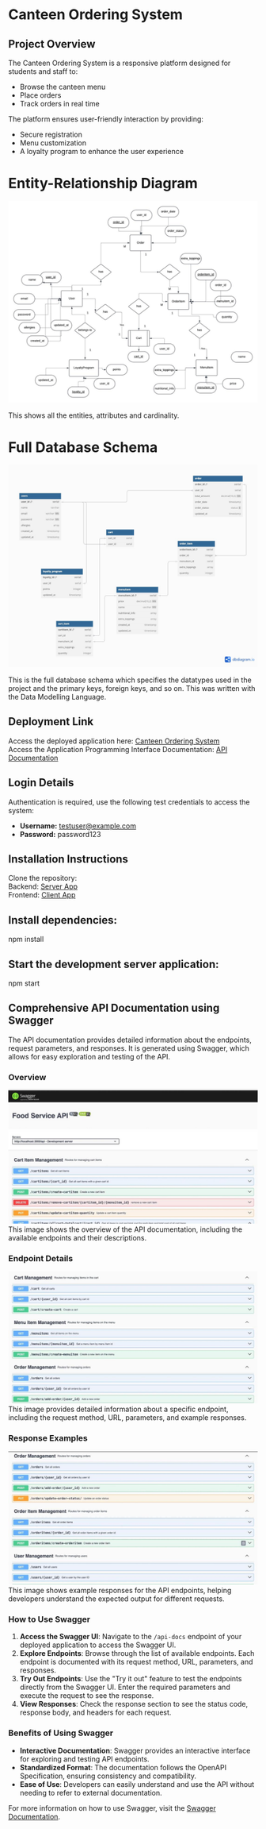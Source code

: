 # Canteen Ordering System




## Project Overview

The Canteen Ordering System is a responsive platform designed for students and staff to:
- Browse the canteen menu
- Place orders
- Track orders in real time

The platform ensures user-friendly interaction by providing:
- Secure registration
- Menu customization
- A loyalty program to enhance the user experience

# Entity-Relationship Diagram
<img src="./ERD.jpeg">

This shows all the entities, attributes and cardinality.

# Full Database Schema
<img src="./db.jpeg">

This is the full database schema which specifies the datatypes used in the project and the primary keys, foreign keys, and so on. This was written with the Data Modelling Language.

## Deployment Link

Access the deployed application here: [Canteen Ordering System](https://food-service-fronted.vercel.app/)
<br/>
Access the Application Programming Interface Documentation: [API Documentation](https://food-service-d1ed0096c526.herokuapp.com/api-docs/)

## Login Details

 Authentication is required, use the following test credentials to access the system:

- **Username:** testuser@example.com
- **Password:** password123

## Installation Instructions
Clone the repository: <br/>
Backend: [Server App](https://github.com/HENDRIXTHEALLFATHER/foodservice_backend.git) <br/>
Frontend: [Client App](https://github.com/HENDRIXTHEALLFATHER/food_service_frontend.git)

## Install dependencies:
npm install

## Start the development server application:
npm start

## Comprehensive API Documentation using Swagger

The API documentation provides detailed information about the endpoints, request parameters, and responses. It is generated using Swagger, which allows for easy exploration and testing of the API.

### Overview
<img src="./Swagger.jpeg" alt="Swagger Overview">
This image shows the overview of the API documentation, including the available endpoints and their descriptions.

### Endpoint Details
<img src="./Swagger2.jpeg" alt="Swagger Endpoint Details">
This image provides detailed information about a specific endpoint, including the request method, URL, parameters, and example responses.

### Response Examples
<img src="./Swagger3.jpeg" alt="Swagger Response Examples">
This image shows example responses for the API endpoints, helping developers understand the expected output for different requests.

### How to Use Swagger
1. **Access the Swagger UI**: Navigate to the `/api-docs` endpoint of your deployed application to access the Swagger UI.
2. **Explore Endpoints**: Browse through the list of available endpoints. Each endpoint is documented with its request method, URL, parameters, and responses.
3. **Try Out Endpoints**: Use the "Try it out" feature to test the endpoints directly from the Swagger UI. Enter the required parameters and execute the request to see the response.
4. **View Responses**: Check the response section to see the status code, response body, and headers for each request.

### Benefits of Using Swagger
- **Interactive Documentation**: Swagger provides an interactive interface for exploring and testing API endpoints.
- **Standardized Format**: The documentation follows the OpenAPI Specification, ensuring consistency and compatibility.
- **Ease of Use**: Developers can easily understand and use the API without needing to refer to external documentation.

For more information on how to use Swagger, visit the [Swagger Documentation](https://swagger.io/docs/).


